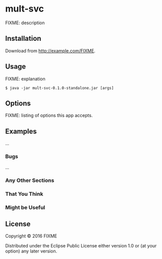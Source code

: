 # mult-svc

FIXME: description

## Installation

Download from http://example.com/FIXME.

## Usage

FIXME: explanation

    $ java -jar mult-svc-0.1.0-standalone.jar [args]

## Options

FIXME: listing of options this app accepts.

## Examples

...

### Bugs

...

### Any Other Sections
### That You Think
### Might be Useful

## License

Copyright © 2016 FIXME

Distributed under the Eclipse Public License either version 1.0 or (at
your option) any later version.
